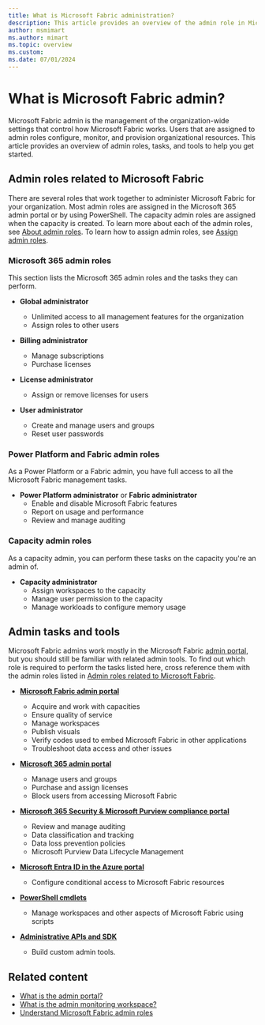 ```yaml
---
title: What is Microsoft Fabric administration?
description: This article provides an overview of the admin role in Microsoft Fabric.
author: msmimart
ms.author: mimart
ms.topic: overview
ms.custom:
ms.date: 07/01/2024
---
```


# What is Microsoft Fabric admin?

Microsoft Fabric admin is the management of the organization-wide settings that control how Microsoft Fabric works. Users that are assigned to admin roles configure, monitor, and provision organizational resources. This article provides an overview of admin roles, tasks, and tools to help you get started.

## Admin roles related to Microsoft Fabric

There are several roles that work together to administer Microsoft Fabric for your organization. Most admin roles are assigned in the Microsoft 365 admin portal or by using PowerShell. The capacity admin roles are assigned when the capacity is created. To learn more about each of the admin roles, see [About admin roles](/microsoft-365/admin/add-users/about-admin-roles). To learn how to assign admin roles, see [Assign admin roles](/microsoft-365/admin/add-users/assign-admin-roles).

### Microsoft 365 admin roles

This section lists the Microsoft 365 admin roles and the tasks they can perform.

* **Global administrator**
  * Unlimited access to all management features for the organization
  * Assign roles to other users

* **Billing administrator**
  * Manage subscriptions
  * Purchase licenses

* **License administrator**
  * Assign or remove licenses for users

* **User administrator**
  * Create and manage users and groups
  * Reset user passwords

### Power Platform and Fabric admin roles

As a Power Platform or a Fabric admin, you have full access to all the Microsoft Fabric management tasks.

* **Power Platform administrator** or **Fabric administrator**
  * Enable and disable Microsoft Fabric features
  * Report on usage and performance
  * Review and manage auditing

### Capacity admin roles

As a capacity admin, you can perform these tasks on the capacity you're an admin of.

* **Capacity administrator**
  * Assign workspaces to the capacity
  * Manage user permission to the capacity
  * Manage workloads to configure memory usage

## Admin tasks and tools

Microsoft Fabric admins work mostly in the Microsoft Fabric [admin portal](admin-center.md), but you should still be familiar with related admin tools. To find out which role is required to perform the tasks listed here, cross reference them with the admin roles listed in [Admin roles related to Microsoft Fabric](#admin-roles-related-to-microsoft-fabric).

* **[Microsoft Fabric admin portal](admin-center.md)**
  * Acquire and work with capacities
  * Ensure quality of service
  * Manage workspaces
  * Publish visuals
  * Verify codes used to embed Microsoft Fabric in other applications
  * Troubleshoot data access and other issues

* **[Microsoft 365 admin portal](https://admin.microsoft.com)**
  * Manage users and groups
  * Purchase and assign licenses
  * Block users from accessing Microsoft Fabric

* **[Microsoft 365 Security & Microsoft Purview compliance portal](https://protection.office.com)**
  * Review and manage auditing
  * Data classification and tracking
  * Data loss prevention policies
  * Microsoft Purview Data Lifecycle Management

* **[Microsoft Entra ID in the Azure portal](https://entra.microsoft.com/#view/Microsoft_AAD_IAM/TenantOverview.ReactView)**
  * Configure conditional access to Microsoft Fabric resources

* **[PowerShell cmdlets](/powershell/power-bi/overview)**
  * Manage workspaces and other aspects of Microsoft Fabric using scripts

* **[Administrative APIs and SDK](/rest/api/fabric/articles/using-fabric-apis)**
  * Build custom admin tools.

## Related content

* [What is the admin portal?](admin-center.md)
* [What is the admin monitoring workspace?](monitoring-workspace.md)
* [Understand Microsoft Fabric admin roles](roles.md)
